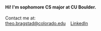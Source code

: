  #### **Hi!** I'm sophomore CS major at CU Boulder.  

Contact me at:   
theo.bragstad@colorado.edu &nbsp;&nbsp; [LinkedIn](https://www.linkedin.com/in/theobragstad)
